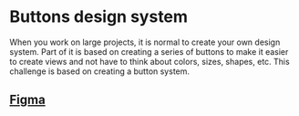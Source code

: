 # Buttons design system
When you work on large projects, it is normal to create your own design system. Part of it is based on creating a series of buttons to make it easier to create views and not have to think about colors, sizes, shapes, etc. This challenge is based on creating a button system.

## [Figma](https://www.figma.com/file/Chfqv0R1z5otheeB0lYFcz/mobile_explorer?node-id=3%3A1932)
